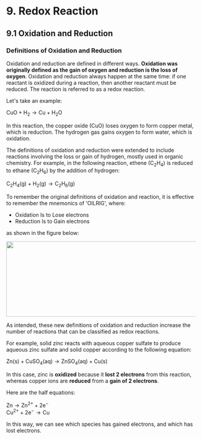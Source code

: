 # 9. Redox Reaction

## 9.1 Oxidation and Reduction

### Definitions of Oxidation and Reduction

Oxidation and reduction are defined in different ways. **Oxidation was originally defined as the gain of oxygen and reduction is the loss of oxygen**. Oxidation and reduction always happen at the same time: if one reactant is oxidized during a reaction, then another reactant must be reduced. The reaction is referred to as a redox reaction.

Let's take an example:

$\text{CuO} + \text{H}_2 → \text{Cu} + \text{H}_2\text{O}$

In this reaction, the copper oxide ($\text{CuO}$) loses oxygen to form copper metal, which is reduction. The hydrogen gas gains oxygen to form water, which is oxidation. 

The definitions of oxidation and reduction were extended to include reactions involving the loss or gain of hydrogen, mostly used in organic chemistry. For example, in the following reaction, ethene ($\text{C}_2\text{H}_4$) is reduced to ethane ($\text{C}_2\text{H}_6$) by the addition of hydrogen:

$\text{C}_2\text{H}_4 (\text{g}) + \text{H}_2 (\text{g}) → \text{C}_2\text{H}_6 (\text{g})$

To remember the original definitions of oxidation and reaction, it is effective to remember the mnemonics of 'OILRIG', where:

- Oxidation Is to Lose electrons
- Reduction Is to Gain electrons

as shown in the figure below:

<img src = "https://kognity-prod.imgix.net/media/edusys_2/content_uploads/9.1.1.4.63a73d80d2636f91c648.png?w=1200&auto=compress" width = "600" height = "200">

As intended, these new definitions of oxidation and reduction increase the number of reactions that can be classified as redox reactions.

For example, solid zinc reacts with aqueous copper sulfate to produce aqueous zinc sulfate and solid copper according to the following equation:

$\text{Zn} (\text{s}) + \text{CuSO}_4 (\text{aq}) → \text{ZnSO}_4 (\text{aq}) + \text{Cu} (\text{s})$

In this case, zinc is **oxidized** because it **lost 2 electrons** from this reaction, whereas copper ions are **reduced** from a **gain of 2 electrons**.

Here are the half equations:

$\text{Zn} → \text{Zn}^{2+} + 2\text{e}^-$\
$\text{Cu}^{2+} + 2\text{e}^- → \text{Cu}$

In this way, we can see which species has gained electrons, and which has lost electrons. 



